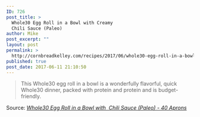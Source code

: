 ```yaml
---
ID: 726
post_title: >
  Whole30 Egg Roll in a Bowl with Creamy
  Chili Sauce (Paleo)
author: Mike
post_excerpt: ""
layout: post
permalink: >
  http://cornbreadkelley.com/recipes/2017/06/whole30-egg-roll-in-a-bowl-with-creamy-chili-sauce-paleo/
published: true
post_date: 2017-06-11 21:10:50
---
```

<blockquote>This Whole30 egg roll in a bowl is a wonderfully flavorful, quick Whole30 dinner, packed with protein and protein and is budget-friendly.</blockquote>
Source: <em><a href="http://40aprons.com/whole30-egg-roll-bowl-paleo/">Whole30 Egg Roll in a Bowl with  Chili Sauce (Paleo) - 40 Aprons</a></em>